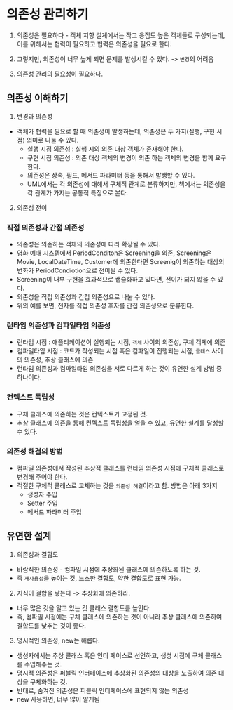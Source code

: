 # 의존성 관리하기

1. 의존성은 필요하다 - 객체 지향 설계에서는 작고 응집도 높은 객체들로 구성되는데, 이를 위헤서는 협력이 필요하고 협력은 의존성을 필요로 한다.

2. 그렇지만, 의존성이 너무 높게 되면 문제를 발생시킬 수 있다. -> `변경`의 어려움

3. 의존성 관리의 필요성이 필요하다.

## 의존성 이해하기

1. 변경과 의존성

- 객체가 협력을 필요로 할 때 의존성이 발생하는데, 의존성은 두 가지(실행, 구현 시점) 의미로 나눌 수 있다.
    - 실행 시점 의존성 : 실행 시의 의존 대상 객체가 존재해야 한다.
    - 구현 시점 의존성 : 의존 대상 객체의 변경이 의존 하는 객체의 변경을 함께 요구한다.
    - 의존성은 상속, 필드, 메서드 파라미터 등을 통해서 발생할 수 있다.
    - UML에서는 각 의존성에 대해서 구체적 관계로 분류하지만, 책에서는 의존성을 각 관계가 가지는 공통적 특징으로 본다.

2. 의존성 전이

### 직접 의존성과 간접 의존성

- 의존성은 의존하는 객체의 의존성에 따라 확장될 수 있다.
- 영화 예매 시스템에서 PeriodConditon은 Screening을 의존, Screening은 Movie, LocalDateTime, Customer에 의존한다면 Screenig이 의존하는 대상의 변화가 PeriodCondiotion으로 전이될 수 있다.
- Screening이 내부 구현을 효과적으로 캡슐화하고 있다면, 전이가 되지 않을 수 있다.
- 의존성을 직접 의존성과 간접 의존성으로 나눌 수 있다.
- 위의 예를 보면, 전자를 직접 의존성 후자를 간접 의존성으로 분류한다.

### 런타임 의존성과 컴파일타임 의존성

- 런타임 시점 : 애플리케이션이 실행되는 시점, `객체` 사이의 의존성, 구체 객체에 의존
- 컴파일타임 시점 : 코드가 작성되는 시점 혹은 컴파일이 진행되는 시점, `클래스` 사이의 의존성, 추상 클래스에 의존
- 런타임 의존성과 컴파일타임 의존성을 서로 다르게 하는 것이 유연한 설계 방법 중 하나이다.


### 컨텍스트 독립성

- 구체 클래스에 의존하는 것은 컨텍스트가 고정된 것.
- 추상 클래스에 의존을 통해 컨텍스트 독립성을 얻을 수 있고, 유연한 설계를 달성할 수 있다.


### 의존성 해결의 방법

- 컴파일 의존성에서 작성된 추상적 클래스를 런타임 의존성 시점에 구체적 클래스로 변경해 주어야 한다.
- 적절한 구체적 클래스로 교체하는 것을 `의존성 해결`이라고 함. 방법은 아래 3가지
  - 생성자 주입
  - Setter 주입
  - 메서드 파라미터 주입

## 유연한 설계

1. 의존성과 결합도

- 바람직한 의존성 - 컴파일 시점에 추상화된 클래스에 의존하도록 하는 것. 
- 즉 `재사용성`을 높이는 것, 느스한 결합도, 약한 결합도로 표현 가능.

2. 지식이 결합을 낳는다 -> 추상화에 의존하라.
- 너무 많은 것을 알고 있는 것 클래스 결합도를 높인다.
- 즉, 컴파일 시점에는 구체 클래스에 의존하는 것이 아니라 추상 클래스에 의존하여 결합도를 낮추는 것이 좋다.

3. 명시적인 의존성, new는 해롭다.

- 생성자에서는 추상 클래스 혹은 인터 페이스로 선언하고, 생성 시점에 구체 클래스를 주입해주는 것.
- 명시적 의존성은 퍼블릭 인터페이스에 추상화된 의존성의 대상을 노출하여 의존 대상을 구체화하는 것.
- 반대로, 숨겨진 의존성은 퍼블릭 인터페이스에 표현되지 않는 의존성
- new 사용하면, 너무 많이 알게됨 

